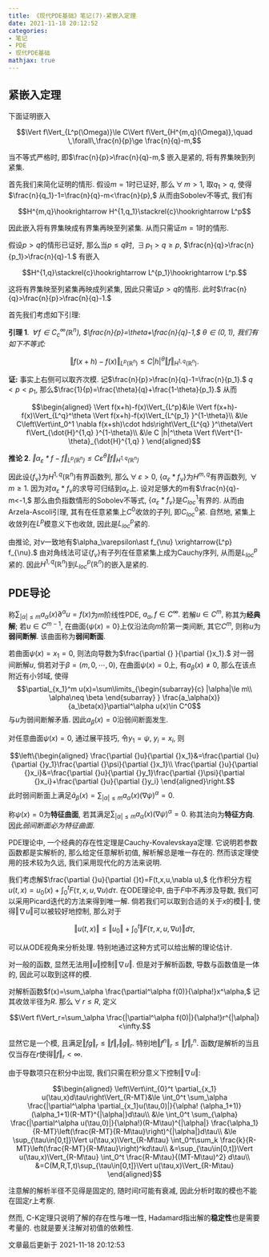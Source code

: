 ```yaml
---
title: 《现代PDE基础》笔记(7)-紧嵌入定理
date: 2021-11-18 20:12:52
categories: 
- 笔记
- PDE
- 现代PDE基础
mathjax: true
---
```


紧嵌入定理
----------

下面证明嵌入

$$\Vert f\Vert_{L^p(\Omega)}\le C\Vert f\Vert_{H^{m,q}(\Omega)},\quad \,\forall\,\frac{n}{p}\ge \frac{n}{q}-m,$$

当不等式严格时, 即$\frac{n}{p}>\frac{n}{q}-m,$ 嵌入是紧的,
将有界集映到列紧集.

首先我们来简化证明的情形. 假设$m=1$时已证好, 那么$\,\forall\,m>1,$
取$q_1>q,$ 使得 $\frac{n}{q_1}-1=\frac{n}{q}-m<\frac{n}{p},$
从而由Sobolev不等式, 我们有

$$H^{m,q}\hookrightarrow H^{1,q_1}\stackrel{c}\hookrightarrow L^p$$

因此嵌入将有界集映成有界集再映至列紧集. 从而只需证$m=1$时的情形.

假设$p>q$的情形已证好, 那么当$p\le q$时, $\,\exists\,p_1>q\ge p,$
$\frac{n}{q}>\frac{n}{p_1}>\frac{n}{q}-1.$ 有嵌入

$$H^{1,q}\stackrel{c}\hookrightarrow L^{p_1}\hookrightarrow L^p.$$

这将有界集映至列紧集再映成列紧集, 因此只需证$p>q$的情形.
此时$\frac{n}{q}>\frac{n}{p}>\frac{n}{q}-1.$

首先我们考虑如下引理:

**引理 1**. *$\,\forall\,f\in C_c^\infty(\mathbb{R}^n),$ $\frac{n}{p}=\theta+\frac{n}{q}-1,$ $\theta\in(0,1),$ 我们有如下不等式:* 


$$\Vert f(x+h)-f(x)\Vert_{L^p(\mathbb{R}^n)}\le C|h|^{\theta}\Vert f\Vert_{H^{1,q}(\mathbb{R}^n)}.$$


**证:** 事实上右侧可以取齐次模.
记$\frac{n}{p}>\frac{n}{q}-1=\frac{n}{p_1}.$ $q<p<p_1,$
那么$\frac{1}{p}=\frac{\theta}{q}+\frac{1-\theta}{p_1}.$ 从而

$$\begin{aligned}
                \Vert f(x+h)-f(x)\Vert_{L^p}&\le \Vert f(x+h)-f(x)\Vert_{L^q}^\theta \Vert f(x+h)-f(x)\Vert_{L^{p_1} }^{1-\theta}\\
                &\le C\left\Vert\int_0^1 \nabla f(x+sh)\cdot hds\right\Vert_{L^{q} }^\theta\Vert f\Vert_{\dot{H}^{1,q} }^{1-\theta}\\
                &\le C |h|^\theta \Vert f\Vert^{1-\theta}_{\dot{H}^{1,q} }
            \end{aligned}$$

**推论 2**. *$\Vert\alpha_\varepsilon\ast f-f\Vert_{L^p(\mathbb{R}^n)}\le C\varepsilon^{\theta}\Vert f\Vert_{H^{1,q}(\mathbb{R}^n)}$* 

因此设$\{f_{\nu}\}$为$H^{1,q}(\mathbb{R}^n)$有界函数列,
那么$\,\forall\,\varepsilon>0,$
$\{\alpha_\varepsilon\ast f_\nu\}$为$H^{m,q}$有界函数列,
$\,\forall\,m\ge 1.$
因为对$\alpha_\varepsilon\ast f_{\nu}$的求导可归结到$\alpha_\varepsilon$上.
设对足够大的$m$有$\frac{n}{q}-m<-1,$ 那么由负指数情形的Sobolev不等式,
$\{\alpha_\varepsilon\ast f_\nu\}$是$C_{loc}^1$有界的.
从而由Arzela-Ascoli引理, 其有在任意紧集上$C^0$收敛的子列,
即$C_{loc}^{0}$紧. 自然地, 紧集上收敛列在$L^{p}$模意义下也收敛,
因此是$L^{p}_{loc}$紧的.

由推论,
对$\nu$一致地有$\alpha_\varepsilon\ast f_{\nu} \xrightarrow{L^p} f_{\nu}.$
由对角线法可证$\{f_{\nu}\}$有子列在任意紧集上成为Cauchy序列,
从而是$L^p_{loc}$紧的.
因此$H^{1,q}(\mathbb{R}^n)$到$L^p_{loc}(\mathbb{R}^n)$的嵌入是紧的.

PDE导论
-------

称$\sum_{|\alpha|\le m}a_\alpha(x)\partial^\alpha u=f(x)$为$m$阶线性PDE,
$a_\alpha,f\in C^\infty.$ 若解$u\in C^m,$ 称其为**经典解**;
若$u\in C^{m-1},$ 在曲面$\{\psi(x)=0\}$上仅沿法向$m$阶第一类间断,
其它$C^m,$ 则称$u$为**弱间断解**. 该曲面称为**弱间断面**.

若曲面$\psi(x)=x_1=0,$ 则法向导数为$\frac{\partial {} }{\partial {}x_1}.$
对一弱间断解$u,$ 倘若对于$\beta=(m,0,\cdots,0),$ 在曲面$\psi(x)=0$上,
有$a_\beta(x)\neq 0,$ 那么在该点附近有小邻域,
使得$$\partial_{x_1}^m u(x)=\sum\limits_{\begin{subarray}{c}
                |\alpha|\le m\\
                \alpha\neq \beta
            \end{subarray} } \frac{a_\alpha(x)}{a_\beta(x)}\partial^\alpha u(x)\in C^0$$
与$u$为弱间断解矛盾. 因此$a_\beta(x)=0$沿弱间断面发生.

对任意曲面$\psi(x)=0,$ 通过展平技巧, 令$y_1=\psi,$ $y_i=x_i,$ 则

$$\left\{\begin{aligned}
            \frac{\partial {}u}{\partial {}x_1}&=\frac{\partial {}u}{\partial {}y_1}\frac{\partial {}\psi}{\partial {}x_1}\\
            \frac{\partial {}u}{\partial {}x_i}&=\frac{\partial {}u}{\partial {}y_1}\frac{\partial {}\psi}{\partial {}x_i}+\frac{\partial {}u}{\partial {}y_i}
        \end{aligned}\right.$$
此时弱间断面上满足$\widetilde{a}_\beta(x)=\sum_{|\alpha|\le m}a_\alpha(x)(\nabla \psi)^\alpha=0.$

称$\psi(x)=0$为**特征曲面**,
若其满足$\sum_{|\alpha|\le m}a_\alpha(x)(\nabla \psi)^\alpha=0.$
称其法向为**特征方向**. 因此*弱间断面必为特征曲面*.

PDE理论中, 一个经典的存在性定理是Cauchy-Kovalevskaya定理.
它说明若参数函数都是实解析的, 那么给定任意解析初值,
解析解总是唯一存在的. 然而该定理使用的技术较为久远,
我们采用现代化的方法来说明.

我们考虑解$\frac{\partial {}u}{\partial {}t}=F(t,x,u,\nabla u),$
化作积分方程$u(t,x)=u_0(x)+\int_0^t F(\tau,x,u,\nabla u)d\tau.$
在ODE理论中, 由于$F$中不再涉及导数,
我们可以采用Picard迭代的方法来得到唯一解.
倘若我们可以取到合适的关于$x$的模$\Vert\cdot\Vert$,
使得$\Vert\nabla u\Vert$可以被较好地控制, 那么对于

$$\Vert u(t,x)\Vert\le \Vert u_0\Vert+\int_0^t \Vert F(\tau,x,u,\nabla u)\Vert d\tau,$$

可以从ODE视角来分析处理. 特别地通过这种方式可以给出解的理论估计.

对一般的函数, 显然无法用$\Vert u\Vert$控制$\Vert\nabla u\Vert.$
但是对于解析函数, 导数与函数值是一体的, 因此可以取到这样的模.

对解析函数$f(x)=\sum_\alpha \frac{\partial^\alpha f(0)}{\alpha!}x^\alpha,$
记其收敛半径为$R.$ 那么$\,\forall\,r\le R,$ 定义

$$\Vert f\Vert_r=\sum_\alpha \frac{|\partial^\alpha f(0)|}{\alpha!}r^{|\alpha|}<\infty.$$

显然它是一个模, 且满足$\Vert fg\Vert_r\le \Vert f\Vert_r\Vert g\Vert_r.$
特别地$\Vert f^n\Vert_r\le \Vert f\Vert_r^n.$
函数$f$是解析的当且仅当存在$r$使得$\Vert f\Vert_r<\infty.$

由于导数项只在积分中出现, 我们只需在积分意义下控制$\Vert\nabla u\Vert:$

$$\begin{aligned}
            \left\Vert\int_{0}^t \partial_{x_1} u(\tau,x)d\tau\right\Vert_{R-MT}&\le \int_0^t \sum_\alpha \frac{|\partial^\alpha \partial_{x_1}u(\tau,0)|}{\alpha! (\alpha_1+1)}(\alpha_1+1)(R-MT)^{|\alpha|}d\tau\\
            &\le \int_0^t \sum_{\alpha} \frac{|\partial^\alpha u(\tau,0)|}{\alpha!}(R-M\tau)^{|\alpha|} \frac{\alpha_1}{R-MT}\left(\frac{R-MT}{R-M\tau}\right)^{|\alpha|}d\tau\\
            &\le \sup_{\tau\in[0,t]}\Vert u(\tau,x)\Vert_{R-M\tau} \int_0^t\sum_k \frac{k}{R-MT}\left(\frac{R-MT}{R-M\tau}\right)^kd\tau\\
            &=\sup_{\tau\in[0,t]}\Vert u(\tau,x)\Vert_{R-M\tau} \int_0^t \frac{R-M\tau}{(MT-M\tau)^2} d\tau\\
            &=C(M,R,T,t)\sup_{\tau\in[0,t]}\Vert u(\tau,x)\Vert_{R-M\tau}
        \end{aligned}$$

注意解的解析半径不见得是固定的, 随时间$t$可能有衰减,
因此分析时取的模也不能在固定$r$上考察.

然而, C-K定理只说明了解的存在性与唯一性,
Hadamard指出解的**稳定性**也是需要考量的. 也就是要关注解对初值的依赖性.

文章最后更新于 2021-11-18 20:12:53 
